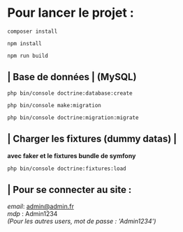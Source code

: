 # Pour lancer le projet :

```
composer install
```
```
npm install
```
```
npm run build
```

## | Base de données | (**MySQL**)


```
php bin/console doctrine:database:create
```
```
php bin/console make:migration
```
```
php bin/console doctrine:migration:migrate
```
## | Charger les fixtures (dummy datas) |
**avec faker et le fixtures bundle de symfony**

```
php bin/console doctrine:fixtures:load
```

## | Pour se connecter au site :
_email_: admin@admin.fr <br>
_mdp_ : Admin1234 <br>
_(Pour les autres users, mot de passe : 'Admin1234')_
